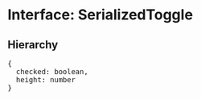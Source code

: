 # Interface: SerializedToggle

## Hierarchy

<Hierarchy
  :extend="{name: 'SerializedUINode', link: './serialized-ui-node'}"
/>

<pre>
{
  checked: boolean,
  height: number
}
</pre>

<script setup>
import Ref from '../../../../../components/api/Ref.vue';
import Hierarchy from '../../../../../components/api/hierarchy.vue';
</script>
